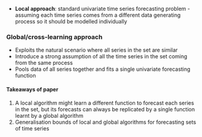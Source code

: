- **Local approach**: standard univariate time series forecasting problem - assuming each time series comes from a different data generating process so it should be modelled individually 

### Global/cross-learning approach
- Exploits the natural scenario where all series in the set are similar
- Introduce a strong assumption of all the time series in the set coming from the same process 
- Pools data of all series together and fits a single univariate forecasting function 

#### Takeaways of paper
1. A local algorithm might learn a different function to forecast each series in the set, but its forecasts can always be replicated by a single function learnt by a global algorithm
2. Generalisation bounds of local and global algorithms for forecasting sets of time series
